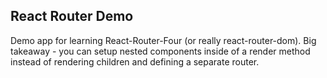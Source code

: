 ## React Router Demo

Demo app for learning React-Router-Four (or really react-router-dom). Big takeaway - you can setup nested components inside of a render method instead of rendering children and defining a separate router. 
